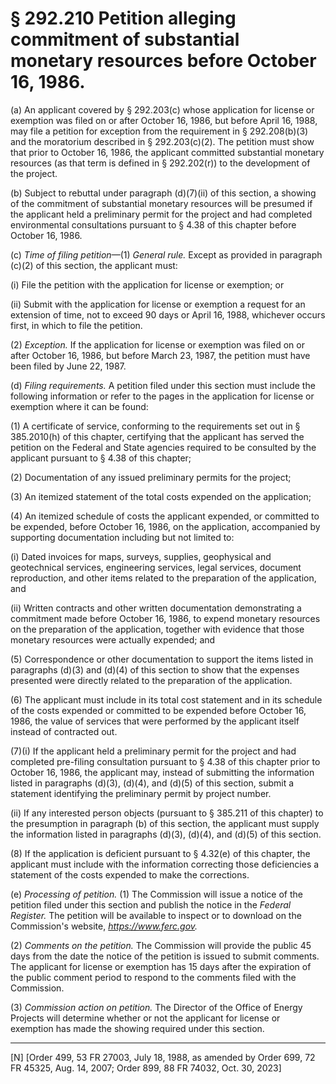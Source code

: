 # § 292.210   Petition alleging commitment of substantial monetary resources before October 16, 1986.

(a) An applicant covered by § 292.203(c) whose application for license or exemption was filed on or after October 16, 1986, but before April 16, 1988, may file a petition for exception from the requirement in § 292.208(b)(3) and the moratorium described in § 292.203(c)(2). The petition must show that prior to October 16, 1986, the applicant committed substantial monetary resources (as that term is defined in § 292.202(r)) to the development of the project. 


(b) Subject to rebuttal under paragraph (d)(7)(ii) of this section, a showing of the commitment of substantial monetary resources will be presumed if the applicant held a preliminary permit for the project and had completed environmental consultations pursuant to § 4.38 of this chapter before October 16, 1986. 


(c) *Time of filing petition*—(1) *General rule.* Except as provided in paragraph (c)(2) of this section, the applicant must: 


(i) File the petition with the application for license or exemption; or 


(ii) Submit with the application for license or exemption a request for an extension of time, not to exceed 90 days or April 16, 1988, whichever occurs first, in which to file the petition. 


(2) *Exception.* If the application for license or exemption was filed on or after October 16, 1986, but before March 23, 1987, the petition must have been filed by June 22, 1987. 


(d) *Filing requirements.* A petition filed under this section must include the following information or refer to the pages in the application for license or exemption where it can be found: 


(1) A certificate of service, conforming to the requirements set out in § 385.2010(h) of this chapter, certifying that the applicant has served the petition on the Federal and State agencies required to be consulted by the applicant pursuant to § 4.38 of this chapter; 


(2) Documentation of any issued preliminary permits for the project; 


(3) An itemized statement of the total costs expended on the application; 


(4) An itemized schedule of costs the applicant expended, or committed to be expended, before October 16, 1986, on the application, accompanied by supporting documentation including but not limited to: 


(i) Dated invoices for maps, surveys, supplies, geophysical and geotechnical services, engineering services, legal services, document reproduction, and other items related to the preparation of the application, and 


(ii) Written contracts and other written documentation demonstrating a commitment made before October 16, 1986, to expend monetary resources on the preparation of the application, together with evidence that those monetary resources were actually expended; and 


(5) Correspondence or other documentation to support the items listed in paragraphs (d)(3) and (d)(4) of this section to show that the expenses presented were directly related to the preparation of the application. 


(6) The applicant must include in its total cost statement and in its schedule of the costs expended or committed to be expended before October 16, 1986, the value of services that were performed by the applicant itself instead of contracted out. 


(7)(i) If the applicant held a preliminary permit for the project and had completed pre-filing consultation pursuant to § 4.38 of this chapter prior to October 16, 1986, the applicant may, instead of submitting the information listed in paragraphs (d)(3), (d)(4), and (d)(5) of this section, submit a statement identifying the preliminary permit by project number. 


(ii) If any interested person objects (pursuant to § 385.211 of this chapter) to the presumption in paragraph (b) of this section, the applicant must supply the information listed in paragraphs (d)(3), (d)(4), and (d)(5) of this section. 


(8) If the application is deficient pursuant to § 4.32(e) of this chapter, the applicant must include with the information correcting those deficiencies a statement of the costs expended to make the corrections. 


(e) *Processing of petition.* (1) The Commission will issue a notice of the petition filed under this section and publish the notice in the _Federal Register._ The petition will be available to inspect or to download on the Commission's website, *https://www.ferc.gov.*

(2) *Comments on the petition.* The Commission will provide the public 45 days from the date the notice of the petition is issued to submit comments. The applicant for license or exemption has 15 days after the expiration of the public comment period to respond to the comments filed with the Commission. 


(3) *Commission action on petition.* The Director of the Office of Energy Projects will determine whether or not the applicant for license or exemption has made the showing required under this section. 



---

[N] [Order 499, 53 FR 27003, July 18, 1988, as amended by Order 699, 72 FR 45325, Aug. 14, 2007; Order 899, 88 FR 74032, Oct. 30, 2023]




